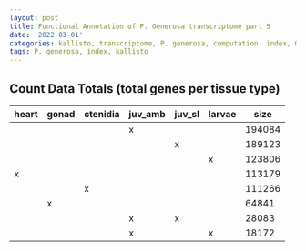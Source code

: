 ```yaml
---
layout: post
title: Functional Annotation of P. Generosa transcriptome part 5
date: '2022-03-01'
categories: kallisto, transcriptome, P. generosa, computation, index, QC, count data
tags: P. generosa, index, kallisto
---
```


## Count Data Totals (total genes per tissue type)

 | heart | gonad | ctenidia | juv_amb | juv_sl | larvae | size   |
|-------|-------|----------|---------|--------|--------|--------|
|       |       |          | x       |        |        | 194084 |
|       |       |          |         | x      |        | 189123 |
|       |       |          |         |        | x      | 123806 |
| x     |       |          |         |        |        | 113179 |
|       |       | x        |         |        |        | 111266 |
|       | x     |          |         |        |        | 64841  |
|       |       |          | x       | x      |        | 28083  |
|       |       |          | x       |        | x      | 18172  |
